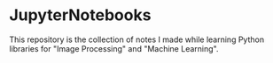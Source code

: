 # JupyterNotebooks
This repository is the collection of notes I made while learning Python libraries for "Image Processing" and "Machine Learning".
